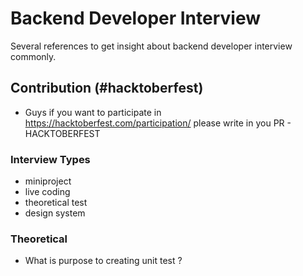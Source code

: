 # Backend Developer Interview

Several references to get insight about backend developer interview commonly.

## Contribution (#hacktoberfest)
- Guys if you want to participate in https://hacktoberfest.com/participation/ please write in you PR - HACKTOBERFEST


### Interview Types

- miniproject
- live coding
- theoretical test
- design system

### Theoretical

- What is purpose to creating unit test ?

